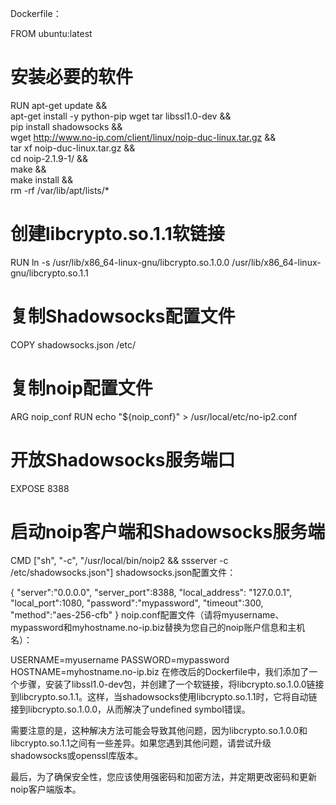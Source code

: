 Dockerfile：

FROM ubuntu:latest

# 安装必要的软件
RUN apt-get update && \
    apt-get install -y python-pip wget tar libssl1.0-dev && \
    pip install shadowsocks && \
    wget http://www.no-ip.com/client/linux/noip-duc-linux.tar.gz && \
    tar xf noip-duc-linux.tar.gz && \
    cd noip-2.1.9-1/ && \
    make && \
    make install && \
    rm -rf /var/lib/apt/lists/*

# 创建libcrypto.so.1.1软链接
RUN ln -s /usr/lib/x86_64-linux-gnu/libcrypto.so.1.0.0 /usr/lib/x86_64-linux-gnu/libcrypto.so.1.1

# 复制Shadowsocks配置文件
COPY shadowsocks.json /etc/

# 复制noip配置文件
ARG noip_conf
RUN echo "${noip_conf}" > /usr/local/etc/no-ip2.conf

# 开放Shadowsocks服务端口
EXPOSE 8388

# 启动noip客户端和Shadowsocks服务端
CMD ["sh", "-c", "/usr/local/bin/noip2 && ssserver -c /etc/shadowsocks.json"]
shadowsocks.json配置文件：

{
    "server":"0.0.0.0",
    "server_port":8388,
    "local_address": "127.0.0.1",
    "local_port":1080,
    "password":"mypassword",
    "timeout":300,
    "method":"aes-256-cfb"
}
noip.conf配置文件（请将myusername、mypassword和myhostname.no-ip.biz替换为您自己的noip账户信息和主机名）：

USERNAME=myusername
PASSWORD=mypassword
HOSTNAME=myhostname.no-ip.biz
在修改后的Dockerfile中，我们添加了一个步骤，安装了libssl1.0-dev包，并创建了一个软链接，将libcrypto.so.1.0.0链接到libcrypto.so.1.1。这样，当shadowsocks使用libcrypto.so.1.1时，它将自动链接到libcrypto.so.1.0.0，从而解决了undefined symbol错误。

需要注意的是，这种解决方法可能会导致其他问题，因为libcrypto.so.1.0.0和libcrypto.so.1.1之间有一些差异。如果您遇到其他问题，请尝试升级shadowsocks或openssl库版本。

最后，为了确保安全性，您应该使用强密码和加密方法，并定期更改密码和更新noip客户端版本。